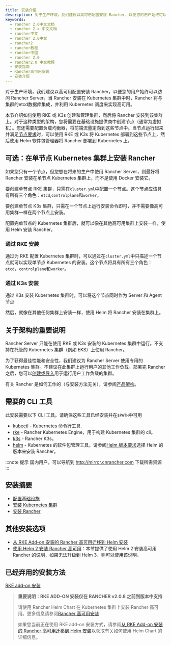 ```yaml
---
title: 安装介绍
description: 对于生产环境，我们建议以高可用配置安装 Rancher，以便您的用户始终可以访问 Rancher Server。当 Rancher 安装在 Kubernetes 集群中时，Rancher 将与集群的 etcd 或 MySQL 等数据库集成，并利用 Kubernetes 调度来实现高可用。本节介绍如何使用 RKE 或 K3s 创建和管理集群，然后将 Rancher 安装到该集群上。对于这种类型的架构，您将需要在基础设施提供商中创建节点（通常为虚拟机）。您还需要配置负载均衡器，将前端流量定向到这些节点中。当节点运行起来并满足节点要求时，可以使用 RKE 或 K3s 将 Kubernetes 部署到这些节点上，然后使用 Helm 软件包管理器将 Rancher 部署到 Kubernetes 上。
keywords:
  - rancher 2.0中文文档
  - rancher 2.x 中文文档
  - rancher中文
  - rancher 2.0中文
  - rancher2
  - rancher教程
  - rancher中国
  - rancher 2.0
  - rancher2.0 中文教程
  - 安装指南
  - Rancher高可用安装
  - 安装介绍
---
```


对于生产环境，我们建议以高可用配置安装 Rancher，以便您的用户始终可以访问 Rancher Server。当 Rancher 安装在 Kubernetes 集群中时，Rancher 将与集群的etcd数据库集成，并利用 Kubernetes 调度来实现高可用。

本节介绍如何使用 RKE 或 K3s 创建和管理集群，然后将 Rancher 安装到该集群上。对于这种类型的架构，您将需要在基础设施提供商中创建节点（通常为虚拟机）。您还需要配置负载均衡器，将前端流量定向到这些节点中。当节点运行起来并满足[节点要求](/docs/installation/requirements/_index)时，可以使用 RKE 或 K3s 将 Kubernetes 部署到这些节点上，然后使用 Helm 软件包管理器将 Rancher 部署到 Kubernetes 上。

## 可选：在单节点 Kubernetes 集群上安装 Rancher

如果您只有一个节点，但您想在将来的生产中使用 Rancher Server，则最好将 Rancher 安装在单节点 Kubernetes 集群上，而不是使用 Docker 安装它。

要创建单节点 RKE 集群，只需在`cluster.yml`中配置一个节点。这个节点应该具有所有三个角色：`etcd`,`controlplane`和`worker`。

要创建单节点 K3s 集群，只需在一个节点上运行安装命令即可，并不需要像高可用集群一样在两个节点上安装。

配置完单节点的 Kubernetes 集群后，就可以像在其他高可用集群上安装一样，使用 Helm 安装 Rancher。

### 通过 RKE 安装

通过为 RKE 配置 Kubernetes 集群时，可以通过在`cluster.yml`中只描述一个节点就可以实现单节点 Kubernetes 的安装。这个节点将具有所有三个角色：`etcd`，`controlplane`和`worker`。

### 通过 K3s 安装

通过 K3s 安装 Kubernetes 集群时，可以将这个节点同时作为 Server 和 Agent 节点

然后，就像在其他任何集群上安装一样，使用 Helm 将 Rancher 安装在集群上。

## 关于架构的重要说明

Rancher Server 只能在使用 RKE 或 K3s 安装的 Kubernetes 集群中运行。不支持在托管的 Kubernetes 集群（例如 EKS）上使用 Rancher。

为了获得最佳性能和安全性，我们建议为 Rancher Server 使用专用的 Kubernetes 集群。不建议在此集群上运行用户的其他工作负载。部署完 Rancher 之后，您可以[创建或导入](/docs/cluster-provisioning/_index)用于运行用户工作负载的集群。

有关 Rancher 是如何工作的（与安装方法无关），请参阅[产品架构](/docs/overview/architecture/_index)。

## 需要的 CLI 工具

此安装需要以下 CLI 工具。请确保这些工具已经安装并在`$PATH`中可用

- [kubectl](https://kubernetes.io/docs/tasks/tools/install-kubectl/#install-kubectl) - Kubernetes 命令行工具.
- [rke](https://rancher.com/docs/rke/latest/en/installation/) - Rancher Kubernetes Engine，用于构建 Kubernetes 集群的 cli。
- [k3s](https://rancher.com/docs/k3s/latest/en/) - Rancher K3s。
- [helm](https://docs.helm.sh/using_helm/#installing-helm) - Kubernetes 的软件包管理工具。请参阅[Helm 版本要求](/docs/installation/options/helm-version/_index)选择 Helm 的版本来安装 Rancher。

:::note 提示
国内用户，可以导航到 http://mirror.cnrancher.com 下载所需资源
:::

## 安装摘要

- [配置基础设施](/docs/installation/k8s-install/create-nodes-lb/_index)
- [安装 Kubernetes 集群](/docs/installation/k8s-install/kubernetes-rke/_index)
- [安装 Rancher](/docs/installation/k8s-install/helm-rancher/_index)

## 其他安装选项

- [从 RKE Add-on 安装的 Rancher 高可用迁移到 Helm 安装](/docs/upgrades/upgrades/migrating-from-rke-add-on/_index)
- [使用 Helm 2 安装 Rancher 高可用](/docs/installation/options/helm2/_index)：本节提供了使用 Helm 2 安装高可用 Rancher 的说明，如果无法升级到 Helm 3，则可以使用该说明。

## 已经弃用的安装方法

[RKE add-on 安装](/docs/installation/options/rke-add-on/_index)

> **重要说明：RKE ADD-ON 安装仅在 RANCHER v2.0.8 之前到版本中支持**
>
> 请使用 Rancher Helm Chart 在 Kubernetes 集群上安装 Rancher 高可用。更多信息请参阅[Rancher 高可用安装](/docs/installation/k8s-install/_index)
>
> 如果您当前正在使用 RKE add-on 安装方式，请参阅[从 RKE Add-on 安装的 Rancher 高可用迁移到 Helm 安装](/docs/upgrades/upgrades/migrating-from-rke-add-on/_index)以获取有关如何使用 Helm Chart 的详细信息。
